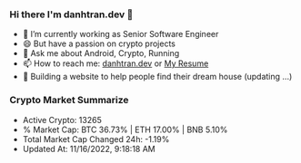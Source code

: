 ### Hi there I'm danhtran.dev 👋

- 🔭 I’m currently working as Senior Software Engineer
- 😄 But have a passion on crypto projects
- 💬 Ask me about Android, Crypto, Running 
- 📫 How to reach me: <a href="https://danhtran.dev" target="_blank">danhtran.dev</a> or <a href="Dan-Resume.pdf" target="_blank">My Resume</a>
- 🌱 Building a website to help people find their dream house (updating ...)

### Crypto Market Summarize
- Active Crypto: 13265
- % Market Cap: BTC 36.73% | ETH 17.00% | BNB 5.10%
- Total Market Cap Changed 24h: -1.19%
- Updated At: 11/16/2022, 9:18:18 AM
